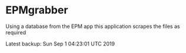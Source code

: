 # EPMgrabber
Using a database from the EPM app this application scrapes the files as required


Latest backup: Sun Sep 1 04:23:01 UTC 2019
